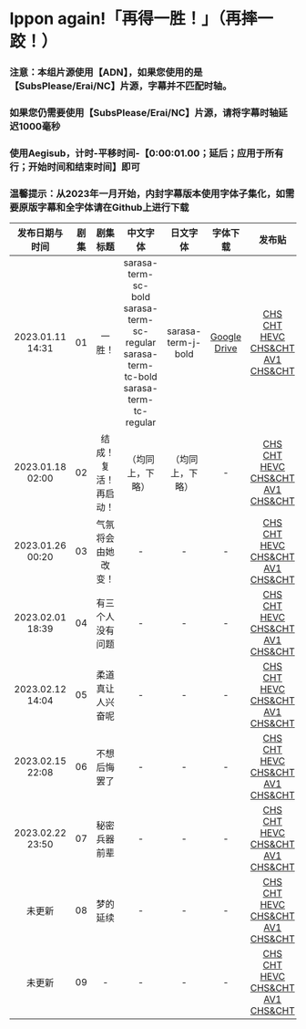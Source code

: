# Ippon again!「再得一胜！」（再摔一跤！）

### 注意：本组片源使用【ADN】，如果您使用的是【SubsPlease/Erai/NC】片源，字幕并不匹配时轴。

### 如果您仍需要使用【SubsPlease/Erai/NC】片源，请将字幕时轴延迟1000毫秒

### 使用Aegisub，计时-平移时间-【0:00:01.00；延后；应用于所有行；开始时间和结束时间】即可

### 温馨提示：从2023年一月开始，内封字幕版本使用字体子集化，如需要原版字幕和全字体请在Github上进行下载

发布日期与时间 | 剧集 | 剧集标题 | 中文字体 | 日文字体 | 字体下载 | 发布贴
:---: | :---: | :---: | :---: | :---: | :---: | :---:
2023.01.11 14:31 | 01 | 一胜！ | sarasa-term-sc-bold <br/> sarasa-term-sc-regular <br/> sarasa-term-tc-bold <br/> sarasa-term-tc-regular | sarasa-term-j-bold | [Google Drive](https://drive.google.com/drive/folders/1iypa6zAL0BJhom4-htpNNXLzyMMuB_xx?usp=sharing) | [CHS](https://bangumi.moe/torrent/63be57ce1bdd67000757069e)<br/>[CHT](https://bangumi.moe/torrent/63be58011bdd670007570781)<br/>[HEVC CHS&CHT](https://bangumi.moe/torrent/63be58441bdd670007570875)<br/>[AV1 CHS&CHT](https://bangumi.moe/torrent/63c7688a5fa12c00072fde62)
2023.01.18 02:00 | 02 | 结成！复活！再启动！ | （均同上，下略） | （均同上，下略） | - | [CHS](https://bangumi.moe/torrent/63c6e2281bdd67000772c603)<br/>[CHT](https://bangumi.moe/torrent/63c6e2a31bdd67000772c7f9)<br/>[HEVC CHS&CHT](https://bangumi.moe/torrent/63c6e30e1bdd67000772c9c7)<br/>[AV1 CHS&CHT](https://bangumi.moe/torrent/63c768b25fa12c00072fdf03)
2023.01.26 00:20 | 03 | 气氛 将会由她改变！ | - | - | - | [CHS](https://bangumi.moe/torrent/63d156d05fa12c00075165a7)<br/>[CHT](https://bangumi.moe/torrent/63d156ee5fa12c000751660a)<br/>[HEVC CHS&CHT](https://bangumi.moe/torrent/63d157125fa12c000751668d)<br/>[AV1 CHS&CHT](https://bangumi.moe/torrent/63d157555fa12c0007516770)
2023.02.01 18:39 | 04 | 有三个人 没有问题 | - | - | - | [CHS](https://bangumi.moe/torrent/63da41675fa12c000770d8c2)<br/>[CHT](https://bangumi.moe/torrent/63da41fa5fa12c000770daea)<br/>[HEVC CHS&CHT](https://bangumi.moe/torrent/63da42885fa12c000770dd0e)<br/>[AV1 CHS&CHT](https://bangumi.moe/torrent/63da45215fa12c000770e766)
2023.02.12 14:04 | 05 | 柔道 真让人兴奋呢 | - | - | - | [CHS](https://bangumi.moe/torrent/63e88154c02db3000707240c)<br/>[CHT](https://bangumi.moe/torrent/63e881cac02db300070725ba)<br/>[HEVC CHS&CHT](https://bangumi.moe/torrent/63e88214c02db300070726b8)<br/>[AV1 CHS&CHT](https://bangumi.moe/torrent/63e88253c02db300070727a1)
2023.02.15 22:08 | 06 | 不想后悔罢了 | - | - | - | [CHS](https://bangumi.moe/torrent/63ece7666ac9210007a590cb)<br/>[CHT](https://bangumi.moe/torrent/63ece77b6ac9210007a5911f)<br/>[HEVC CHS&CHT](https://bangumi.moe/torrent/63ece7886ac9210007a5914b)<br/>[AV1 CHS&CHT](https://bangumi.moe/torrent/63ece7986ac9210007a59181)
2023.02.22 23:50 | 07 |秘密兵器前辈 | - | - | - | [CHS](https://bangumi.moe/torrent/63f785a924768500077a4e67)<br/>[CHT](https://bangumi.moe/torrent/63f785c224768500077a4ea0)<br/>[HEVC CHS&CHT](https://bangumi.moe/torrent/63f785d324768500077a4ed1)<br/>[AV1 CHS&CHT](https://bangumi.moe/torrent/63f785e024768500077a4ef2)
未更新 | 08 | 梦的延续 | - | - | - | [CHS]()<br/>[CHT]()<br/>[HEVC CHS&CHT]()<br/>[AV1 CHS&CHT]()
未更新 | 09 | - | - | - | - | [CHS]()<br/>[CHT]()<br/>[HEVC CHS&CHT]()<br/>[AV1 CHS&CHT]()
